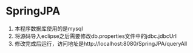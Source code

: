 # SpringJPA
1. 本程序数据库使用的是mysql
2. 将源码导入eclipse之后需要修改db.properties文件中的jdbc.jdbcUrl
3. 修改完成后运行，访问地址是http://localhost:8080/SpringJPA/queryAll
